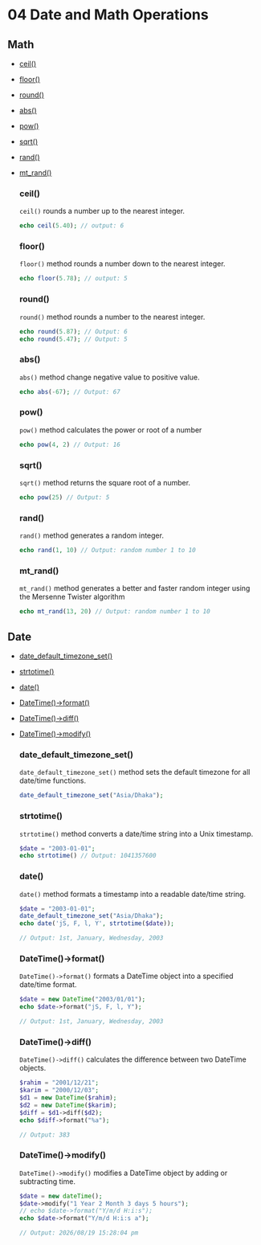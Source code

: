 # 04 Date and Math Operations

## Math

- [ceil()](#ceil)
- [floor()](#floor)
- [round()](#round)
- [abs()](#abs)
- [pow()](#pow)
- [sqrt()](#sqrt)
- [rand()](#rand)
- [mt_rand()](#mt_rand)

  ### ceil()

  `ceil()` rounds a number up to the nearest integer.

  ```php
  echo ceil(5.40); // output: 6
  ```

  ### floor()

  `floor()` method rounds a number down to the nearest integer.

  ```php
  echo floor(5.78); // output: 5
  ```

  ### round()

  `round()` method rounds a number to the nearest integer.

  ```php
  echo round(5.87); // Output: 6
  echo round(5.47); // Output: 5
  ```

  ### abs()

  `abs()` method change negative value to positive value.

  ```php
  echo abs(-67); // Output: 67
  ```

  ### pow()

  `pow()` method calculates the power or root of a number

  ```php
  echo pow(4, 2) // Output: 16
  ```

  ### sqrt()

  `sqrt()` method returns the square root of a number.

  ```php
  echo pow(25) // Output: 5
  ```

  ### rand()

  `rand()` method generates a random integer.

  ```php
  echo rand(1, 10) // Output: random number 1 to 10
  ```

  ### mt_rand()

  `mt_rand()` method generates a better and faster random integer using the Mersenne Twister algorithm

  ```php
  echo mt_rand(13, 20) // Output: random number 1 to 10
  ```

## Date

- [date_default_timezone_set()](#date_default_timezone_set)
- [strtotime()](#strtotime)
- [date()](#date)
- [DateTime()->format()](#datetime-format)
- [DateTime()->diff()](#datetime-diff)
- [DateTime()->modify()](#datetime-modify)

  ### date_default_timezone_set()

  `date_default_timezone_set()` method sets the default timezone for all date/time functions.

  ```php
  date_default_timezone_set("Asia/Dhaka");
  ```

  ### strtotime()

  `strtotime()` method converts a date/time string into a Unix timestamp.

  ```php
  $date = "2003-01-01";
  echo strtotime() // Output: 1041357600
  ```

  ### date()

  `date()` method formats a timestamp into a readable date/time string.

  ```php
  $date = "2003-01-01";
  date_default_timezone_set("Asia/Dhaka");
  echo date('jS, F, l, Y', strtotime($date));

  // Output: 1st, January, Wednesday, 2003
  ```

  ### DateTime()->format()

  `DateTime()->format()` formats a DateTime object into a specified date/time format.

  ```php
  $date = new DateTime("2003/01/01");
  echo $date->format("jS, F, l, Y");

  // Output: 1st, January, Wednesday, 2003
  ```

  ### DateTime()->diff()

  `DateTime()->diff()` calculates the difference between two DateTime objects.

  ```php
  $rahim = "2001/12/21";
  $karim = "2000/12/03";
  $d1 = new DateTime($rahim);
  $d2 = new DateTime($karim);
  $diff = $d1->diff($d2);
  echo $diff->format("%a");

  // Output: 383
  ```

  ### DateTime()->modify()

  `DateTime()->modify()` modifies a DateTime object by adding or subtracting time.

  ```php
  $date = new dateTime();
  $date->modify("1 Year 2 Month 3 days 5 hours");
  // echo $date->format("Y/m/d H:i:s");
  echo $date->format("Y/m/d H:i:s a");

  // Output: 2026/08/19 15:28:04 pm
  ```

